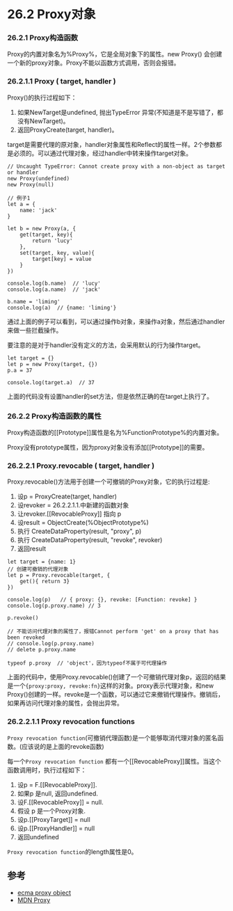 # 26.2 Proxy对象

### 26.2.1 Proxy构造函数
Proxy的内置对象名为%Proxy%，它是全局对象下的属性。new Proxy() 会创建一个新的proxy对象。Proxy不能以函数方式调用，否则会报错。

### 26.2.1.1 Proxy ( target, handler )

Proxy()的执行过程如下：

1. 如果NewTarget是undefined, 抛出TypeError 异常(不知道是不是写错了，都没有NewTarget)。
2. 返回ProxyCreate(target, handler)。

target是需要代理的原对象，handler对象属性和Reflect的属性一样。2个参数都是必须的。可以通过代理对象，经过handler中转来操作target对象。

```
// Uncaught TypeError: Cannot create proxy with a non-object as target or handler
new Proxy(undefined)
new Proxy(null)

// 例子1
let a = {
	name: 'jack'
}

let b = new Proxy(a, {
	get(target, key){
		return 'lucy'
	},
	set(target, key, value){
		target[key] = value
	}
})

console.log(b.name)  // 'lucy'
console.log(a.name)  // 'jack'

b.name = 'liming'
console.log(a)  // {name: 'liming'}
```

通过上面的例子可以看到，可以通过操作b对象，来操作a对象，然后通过handler来做一些拦截操作。

要注意的是对于handler没有定义的方法，会采用默认的行为操作target。

```
let target = {}
let p = new Proxy(target, {})
p.a = 37

console.log(target.a)  // 37
```

上面的代码没有设置handler的set方法，但是依然正确的在target上执行了。

### 26.2.2 Proxy构造函数的属性

Proxy构造函数的[[Prototype]]属性是名为%FunctionPrototype%的内置对象。

Proxy没有prototype属性，因为proxy对象没有添加[[Prototype]]的需要。


### 26.2.2.1 Proxy.revocable ( target, handler )

Proxy.revocable()方法用于创建一个可撤销的Proxy对象，它的执行过程是:

1. 设p = ProxyCreate(target, handler)
2. 设revoker = 26.2.2.1.1.中新建的函数对象
3. 让revoker.[[RevocableProxy]] 指向 p
4. 设result = ObjectCreate(%ObjectPrototype%)
5. 执行 CreateDataProperty(result, "proxy", p)
6. 执行 CreateDataProperty(result, "revoke", revoker)
7. 返回result


```
let target = {name: 1}
// 创建可撤销的代理对象
let p = Proxy.revocable(target, {
	get(){ return 3}
})

console.log(p)   // { proxy: {}, revoke: [Function: revoke] }
console.log(p.proxy.name) // 3

p.revoke()

// 不能访问代理对象的属性了，报错Cannot perform 'get' on a proxy that has been revoked
// console.log(p.proxy.name)
// delete p.proxy.name

typeof p.proxy  // 'object'，因为typeof不属于可代理操作
```

上面的代码中，使用Proxy.revocable()创建了一个可撤销代理对象p，返回的结果是一个`{proxy:proxy, revoke:fn}`这样的对象。proxy表示代理对象，和new Proxy()创建的一样。revoke是一个函数，可以通过它来撤销代理操作。撤销后，如果再访问代理对象的属性，会抛出异常。

### 26.2.2.1.1 Proxy revocation functions

`Proxy revocation function`(可撤销代理函数)是一个能够取消代理对象的匿名函数。(应该说的是上面的revoke函数)

每一个`Proxy revocation function` 都有一个[[RevocableProxy]]属性。当这个函数调用时，执行过程如下：

1. 设p = F.[[RevocableProxy]].
2. 如果p 是null, 返回undefined.
3. 设F.[[RevocableProxy]] = null.
4. 假设 p 是一个Proxy对象.
5. 设p.[[ProxyTarget]] = null
6. 设p.[[ProxyHandler]] = null
7. 返回undefined

`Proxy revocation function`的length属性是0。

## 参考

- [ecma proxy object](http://www.ecma-international.org/ecma-262/8.0/#sec-proxy-objects)
- [MDN Proxy](https://developer.mozilla.org/zh-CN/docs/Web/JavaScript/Reference/Global_Objects/Proxy)